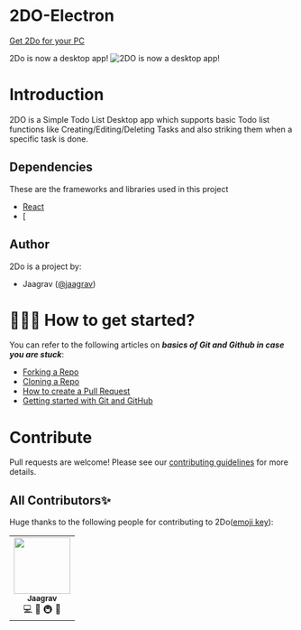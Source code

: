 # 2DO-Electron
[Get 2Do for your PC](https://drive.google.com/file/d/1v77270ctI_8HF8SRg9OwTTqkOOgkJSVY/view?usp=sharing)

2Do is now a desktop app!
![2DO is now a desktop app!](https://user-images.githubusercontent.com/52719271/97878268-6b4b2300-1d44-11eb-85a6-00700094bae6.jpg)

# Introduction
2DO is a Simple Todo List Desktop app which supports basic Todo list functions like Creating/Editing/Deleting Tasks and also striking them when a specific task is done. 

## Dependencies

These are the frameworks and libraries used in this project

- [React](https://reactjs.org)
- [


## Author

2Do is a project by:
-   Jaagrav ([@jaagrav](https://github.com/jaagrav))

# 👨🏻‍💻 How to get started?

You can refer to the following articles on  **_basics of Git and Github in case you are stuck_**:

-   [Forking a Repo](https://help.github.com/en/github/getting-started-with-github/fork-a-repo)
-   [Cloning a Repo](https://help.github.com/en/desktop/contributing-to-projects/creating-a-pull-request)
-   [How to create a Pull Request](https://opensource.com/article/19/7/create-pull-request-github)
-   [Getting started with Git and GitHub](https://towardsdatascience.com/getting-started-with-git-and-github-6fcd0f2d4ac6)

# Contribute
Pull requests are welcome! Please see our  [contributing guidelines](https://github.com/LunarShuttle/2Do-Electron/blob/main/CONTRIBUTING.md) for more details.
## All Contributors✨ 


Huge thanks to the following people for contributing to 2Do([emoji key](https://allcontributors.org/docs/en/emoji-key)):

<!-- ALL-CONTRIBUTORS-LIST:START - Do not remove or modify this section -->
<!-- prettier-ignore-start -->
<!-- markdownlint-disable -->
<table>
  <tr>
    <td align="center"><a href="https://github.com/jaagrav"><img src="https://avatars.githubusercontent.com/u/52719271?v=4" width="100px;" alt=""/><br /><sub><b>Jaagrav</b></sub></a><br/>💻 📖 🚇 🚧</td>
  </tr>
</table>
<!-- markdownlint-restore -->
<!-- prettier-ignore-end -->
<!-- ALL-CONTRIBUTORS-LIST:END -->


<!-- # 📄License
2Do is open-source and is under the  [MIT License](https://github.com/LunarShuttle/2Do-Electron/blob/main/LICENSE).-->
